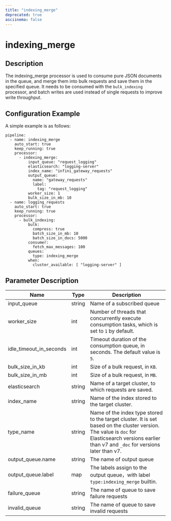 ```yaml
---
title: "indexing_merge"
deprecated: true
asciinema: false
---
```


# indexing_merge

## Description

The indexing_merge processor is used to consume pure JSON documents in the queue, and merge them into bulk requests and save them in the specified queue.
It needs to be consumed with the `bulk_indexing` processor, and batch writes are used instead of single requests to improve write throughput.

## Configuration Example

A simple example is as follows:

```
pipeline:
  - name: indexing_merge
    auto_start: true
    keep_running: true
    processor:
      - indexing_merge:
          input_queue: "request_logging"
          elasticsearch: "logging-server"
          index_name: "infini_gateway_requests"
          output_queue:
            name: "gateway_requests"
            label:
              tag: "request_logging"
          worker_size: 1
          bulk_size_in_mb: 10
  - name: logging_requests
    auto_start: true
    keep_running: true
    processor:
      - bulk_indexing:
          bulk:
            compress: true
            batch_size_in_mb: 10
            batch_size_in_docs: 5000
          consumer:
            fetch_max_messages: 100
          queues:
            type: indexing_merge
          when:
            cluster_available: [ "logging-server" ]
```

## Parameter Description

| Name                    | Type   | Description                                                                                                                                                                                       |
| ----------------------- | ------ | ------------------------------------------------------------------------------------------------------------------------------------------------------------------------------------------------- |
| input_queue             | string | Name of a subscribed queue                                                                                                                                                                        |
| worker_size             | int    | Number of threads that concurrently execute consumption tasks, which is set to `1` by default.                                                                                                    |
| idle_timeout_in_seconds | int    | Timeout duration of the consumption queue, in seconds. The default value is `5`.                                                                                                                  |
| bulk_size_in_kb         | int    | Size of a bulk request, in `KB`.                                                                                                                                                                  |
| bulk_size_in_mb         | int    | Size of a bulk request, in `MB`.                                                                                                                                                                  |
| elasticsearch           | string | Name of a target cluster, to which requests are saved.                                                                                                                                            |
| index_name              | string | Name of the index stored to the target cluster.                                                                                                                                                   |
| type_name               | string | Name of the index type stored to the target cluster. It is set based on the cluster version. The value is `doc` for Elasticsearch versions earlier than v7 and `_doc` for versions later than v7. |
| output_queue.name       | string | The name of output queue                                                                                                                                                                          |
| output_queue.label      | map    | The labels assign to the output queue，with label `type:indexing_merge` builtin.                                                                                                                  |
| failure_queue           | string | The name of queue to save failure requests                                                                                                                                                        |
| invalid_queue           | string | The name of queue to save invalid requests                                                                                                                                                        |
